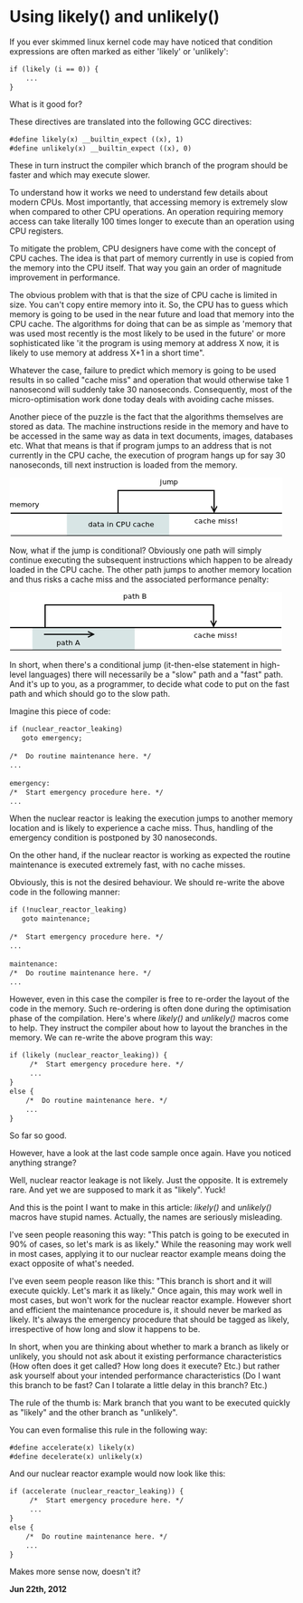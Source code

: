 # Using likely() and unlikely()



If you ever skimmed linux kernel code may have noticed that condition expressions are often marked as either 'likely' or 'unlikely':

    if (likely (i == 0)) {
        ...
    }

What is it good for?

These directives are translated into the following GCC directives:

    #define likely(x) __builtin_expect ((x), 1)
    #define unlikely(x) __builtin_expect ((x), 0)

These in turn instruct the compiler which branch of the program should be faster and which may execute slower.

To understand how it works we need to understand few details about modern CPUs. Most importantly, that accessing memory is extremely slow when compared to other CPU operations. An operation requiring memory access can take literally 100 times longer to execute than an operation using CPU registers.

To mitigate the problem, CPU designers have come with the concept of CPU caches. The idea is that part of memory currently in use is copied from the memory into the CPU itself. That way you gain an order of magnitude improvement in performance.

The obvious problem with that is that the size of CPU cache is limited in size. You can't copy entire memory into it. So, the CPU has to guess which memory is going to be used in the near future and load that memory into the CPU cache. The algorithms for doing that can be as simple as 'memory that was used most recently is the most likely to be used in the future' or more sophisticated like 'it the program is using memory at address X now, it is likely to use memory at address X+1 in a short time".

Whatever the case, failure to predict which memory is going to be used results in so called "cache miss" and operation that would otherwise take 1 nanosecond will suddenly take 30 nanoseconds. Consequently, most of the micro-optimisation work done today deals with avoiding cache misses.

Another piece of the puzzle is the fact that the algorithms themselves are stored as data. The machine instructions reside in the memory and have to be accessed in the same way as data in text documents, images, databases etc. What that means is that if program jumps to an address that is not currently in the CPU cache, the execution of program hangs up for say 30 nanoseconds, till next instruction is loaded from the memory.

![](likely1.png)

Now, what if the jump is conditional? Obviously one path will simply continue executing the subsequent instructions which happen to be already loaded in the CPU cache. The other path jumps to another memory location and thus risks a cache miss and the associated performance penalty:

![](likely2.png)

In short, when there's a conditional jump (it-then-else statement in high-level languages) there will necessarily be a "slow" path and a "fast" path. And it's up to you, as a programmer, to decide what code to put on the fast path and which should go to the slow path.

Imagine this piece of code:

    if (nuclear_reactor_leaking)
       goto emergency;
    
    /*  Do routine maintenance here. */
    ...
    
    emergency:
    /*  Start emergency procedure here. */
    ...

When the nuclear reactor is leaking the execution jumps to another memory location and is likely to experience a cache miss. Thus, handling of the emergency condition is postponed by 30 nanoseconds.

On the other hand, if the nuclear reactor is working as expected the routine maintenance is executed extremely fast, with no cache misses.

Obviously, this is not the desired behaviour. We should re-write the above code in the following manner:

    if (!nuclear_reactor_leaking)
       goto maintenance;
    
    /*  Start emergency procedure here. */
    ...
    
    maintenance:
    /*  Do routine maintenance here. */
    ...

However, even in this case the compiler is free to re-order the layout of the code in the memory. Such re-ordering is often done during the optimisation phase of the compilation. Here's where _likely()_ and _unlikely()_ macros come to help. They instruct the compiler about how to layout the branches in the memory. We can re-write the above program this way:

    if (likely (nuclear_reactor_leaking)) {
         /*  Start emergency procedure here. */
         ...
    }
    else {
        /*  Do routine maintenance here. */
        ...
    }

So far so good.

However, have a look at the last code sample once again. Have you noticed anything strange?

Well, nuclear reactor leakage is not likely. Just the opposite. It is extremely rare. And yet we are supposed to mark it as "likely". Yuck!

And this is the point I want to make in this article: _likely()_ and _unlikely()_ macros have stupid names. Actually, the names are seriously misleading.

I've seen people reasoning this way: "This patch is going to be executed in 90% of cases, so let's mark is as likely." While the reasoning may work well in most cases, applying it to our nuclear reactor example means doing the exact opposite of what's needed.

I've even seem people reason like this: "This branch is short and it will execute quickly. Let's mark it as likely." Once again, this may work well in most cases, but won't work for the nuclear reactor example. However short and efficient the maintenance procedure is, it should never be marked as likely. It's always the emergency procedure that should be tagged as likely, irrespective of how long and slow it happens to be.

In short, when you are thinking about whether to mark a branch as likely or unlikely, you should not ask about it existing performance characteristics (How often does it get called? How long does it execute? Etc.) but rather ask yourself about your intended performance characteristics (Do I want this branch to be fast? Can I tolarate a little delay in this branch? Etc.)

The rule of the thumb is: Mark branch that you want to be executed quickly as "likely" and the other branch as "unlikely".

You can even formalise this rule in the following way:

    #define accelerate(x) likely(x)
    #define decelerate(x) unlikely(x)

And our nuclear reactor example would now look like this:

    if (accelerate (nuclear_reactor_leaking)) {
         /*  Start emergency procedure here. */
         ...
    }
    else {
        /*  Do routine maintenance here. */
        ...
    }

Makes more sense now, doesn't it?

**Jun 22th, 2012**